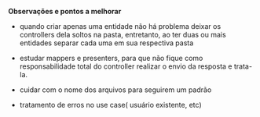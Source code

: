 **Observações e pontos a melhorar**

* quando criar apenas uma entidade não há problema deixar os controllers dela soltos na pasta, entretanto, ao ter duas ou mais entidades separar cada uma em sua respectiva pasta

* estudar mappers e presenters, para que não fique como responsabilidade total do controller realizar o envio da resposta e trata-la.

* cuidar com o nome dos arquivos para seguirem um padrão

* tratamento de erros no use case( usuário existente, etc)